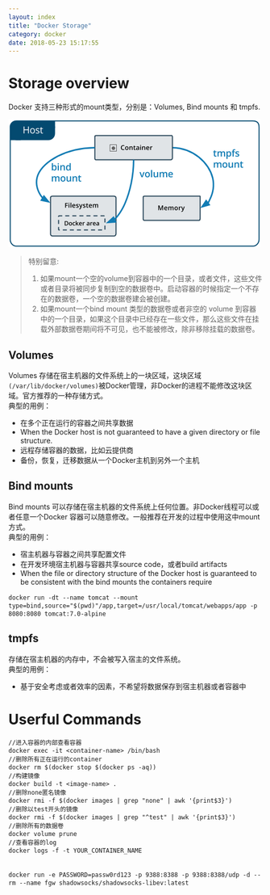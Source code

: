 ```yaml
---
layout: index
title: "Docker Storage"
category: docker
date: 2018-05-23 15:17:55
---
```


# Storage overview  
Docker 支持三种形式的mount类型，分别是：Volumes, Bind mounts 和 tmpfs.

![image](./images/docker/docker-storage-01.png)

> 特别留意:
> 1. 如果mount一个空的volume到容器中的一个目录，或者文件，这些文件或者目录将被同步复制到空的数据卷中。启动容器的时候指定一个不存在的数据卷，一个空的数据卷建会被创建。
> 2. 如果mount一个bind mount 类型的数据卷或者非空的 volume 到容器中的一个目录，如果这个目录中已经存在一些文件，那么这些文件在挂载外部数据卷期间将不可见，也不能被修改，除非移除挂载的数据卷。

## Volumes
Volumes 存储在宿主机器的文件系统上的一块区域，这块区域 ```(/var/lib/docker/volumes)```被Docker管理，非Docker的进程不能修改这块区域。官方推荐的一种存储方式。  
典型的用例：  
- 在多个正在运行的容器之间共享数据  
- When the Docker host is not guaranteed to have a given directory or file structure.
- 远程存储容器的数据，比如云提供商
- 备份，恢复，迁移数据从一个Docker主机到另外一个主机

## Bind mounts
Bind mounts 可以存储在宿主机器的文件系统上任何位置。非Docker线程可以或者任意一个Docker 容器可以随意修改。一般推荐在开发的过程中使用这中mount
方式。  
典型的用例：  
- 宿主机器与容器之间共享配置文件
- 在开发环境宿主机器与容器共享source code，或者build artifacts
- When the file or directory structure of the Docker host is guaranteed to be consistent with the bind mounts the containers require  

```
docker run -dt --name tomcat --mount type=bind,source="$(pwd)"/app,target=/usr/local/tomcat/webapps/app -p 8080:8080 tomcat:7.0-alpine
```

## tmpfs
存储在宿主机器的内存中，不会被写入宿主的文件系统。  
典型的用例：  
- 基于安全考虑或者效率的因素，不希望将数据保存到宿主机器或者容器中  




# Userful Commands
```shell
//进入容器的内部查看容器
docker exec -it <container-name> /bin/bash
//删除所有正在运行的container
docker rm $(docker stop $(docker ps -aq))
//构建镜像
docker build -t <image-name> .
//删除none匿名镜像
docker rmi -f $(docker images | grep "none" | awk '{print$3}')
//删除以test开头的镜像
docker rmi -f $(docker images | grep "^test" | awk '{print$3}')
//删除所有的数据卷
docker volume prune
//查看容器的log
docker logs -f -t YOUR_CONTAINER_NAME


docker run -e PASSWORD=passw0rd123 -p 9388:8388 -p 9388:8388/udp -d --rm --name fgw shadowsocks/shadowsocks-libev:latest
```



